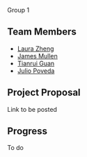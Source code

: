 Group 1

## Team Members

* [Laura Zheng](https://github.com/laurayuzheng)
* [James Mullen](https://github.com/mullenj)
* [Tianrui Guan](https://github.com/rayguan97)
* [Julio Poveda](https://github.com/juliopovedacs)

## Project Proposal

Link to be posted

## Progress

To do
